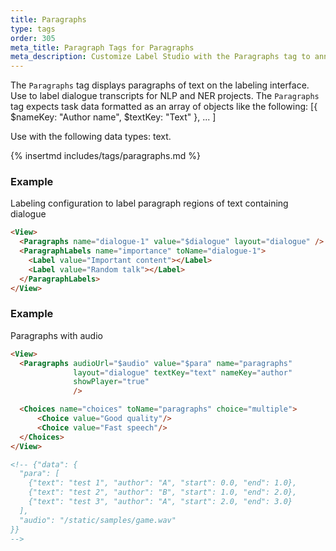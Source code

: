 ```yaml
---
title: Paragraphs
type: tags
order: 305
meta_title: Paragraph Tags for Paragraphs
meta_description: Customize Label Studio with the Paragraphs tag to annotate paragraphs for NLP and NER machine learning and data science projects.
---
```


The `Paragraphs` tag displays paragraphs of text on the labeling interface. Use to label dialogue transcripts for NLP and NER projects.
The `Paragraphs` tag expects task data formatted as an array of objects like the following:
[{ $nameKey: "Author name", $textKey: "Text" }, ... ]

Use with the following data types: text.

{% insertmd includes/tags/paragraphs.md %}

### Example

Labeling configuration to label paragraph regions of text containing dialogue

```html
<View>
  <Paragraphs name="dialogue-1" value="$dialogue" layout="dialogue" />
  <ParagraphLabels name="importance" toName="dialogue-1">
    <Label value="Important content"></Label>
    <Label value="Random talk"></Label>
  </ParagraphLabels>
</View>
```
### Example

Paragraphs with audio

```html
<View>
  <Paragraphs audioUrl="$audio" value="$para" name="paragraphs"
              layout="dialogue" textKey="text" nameKey="author"
              showPlayer="true"
              />

  <Choices name="choices" toName="paragraphs" choice="multiple">
      <Choice value="Good quality"/>
      <Choice value="Fast speech"/>
  </Choices>
</View>

<!-- {"data": {
  "para": [
    {"text": "test 1", "author": "A", "start": 0.0, "end": 1.0},
    {"text": "test 2", "author": "B", "start": 1.0, "end": 2.0},
    {"text": "test 3", "author": "A", "start": 2.0, "end": 3.0}
  ],
  "audio": "/static/samples/game.wav"
}}
-->
```
